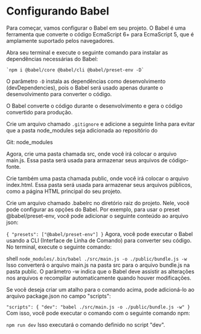 # Configurando Babel

Para começar, vamos configurar o Babel em seu projeto. O Babel é uma ferramenta que converte o código EcmaScript 6+ para EcmaScript 5, que é amplamente suportado pelos navegadores.

Abra seu terminal e execute o seguinte comando para instalar as dependências necessárias do Babel:

    `npm i @babel/core @babel/cli @babel/preset-env -D`
                              
O parâmetro `-D` instala as dependências como desenvolvimento (devDependencies), pois o Babel será usado apenas durante o desenvolvimento para converter o código.

O Babel converte o código durante o desenvolvimento e gera o código convertido para produção.

Crie um arquivo chamado `.gitignore` e adicione a seguinte linha para evitar que a pasta node_modules seja adicionada ao repositório do 

Git:
node_modules

Agora, crie uma pasta chamada src, onde você irá colocar o arquivo main.js. Essa pasta será usada para armazenar seus arquivos de código-fonte.

Crie também uma pasta chamada public, onde você irá colocar o arquivo index.html. Essa pasta será usada para armazenar seus arquivos públicos, como a página HTML principal do seu projeto.

Crie um arquivo chamado .babelrc no diretório raiz do projeto. Nele, você pode configurar as opções do Babel. Por exemplo, para usar o preset @babel/preset-env, você pode adicionar o seguinte conteúdo ao arquivo json:


`{
  "presets": ["@babel/preset-env"]
}`
Agora, você pode executar o Babel usando a CLI (Interface de Linha de Comando) para converter seu código. No terminal, execute o seguinte comando:

shell
    `node_modules/.bin/babel ./src/main.js -o ./public/bundle.js -w`
Isso converterá o arquivo main.js na pasta src para o arquivo bundle.js na pasta public. O parâmetro -w indica que o Babel deve assistir as alterações nos arquivos e recompilar automaticamente quando houver modificações.

Se você deseja criar um atalho para o comando acima, pode adicioná-lo ao arquivo package.json no campo "scripts":

`
"scripts": {
  "dev": "babel ./src/main.js -o ./public/bundle.js -w"
}
`
Com isso, você pode executar o comando com o seguinte comando npm:


`npm run dev`
Isso executará o comando definido no script "dev".
